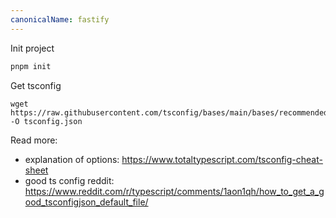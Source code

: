 ```yaml
---
canonicalName: fastify
---
```


Init project

```bash
pnpm init
```

Get tsconfig

```
wget https://raw.githubusercontent.com/tsconfig/bases/main/bases/recommended.json -O tsconfig.json
```

Read more:
- explanation of options: https://www.totaltypescript.com/tsconfig-cheat-sheet
- good ts config reddit: https://www.reddit.com/r/typescript/comments/1aon1qh/how_to_get_a_good_tsconfigjson_default_file/

